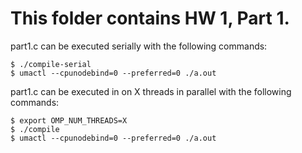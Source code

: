 # This folder contains HW 1, Part 1.

part1.c can be executed serially with the following commands:

```
$ ./compile-serial
$ umactl --cpunodebind=0 --preferred=0 ./a.out
```

part1.c can be executed in on X threads in parallel with the following commands:

```
$ export OMP_NUM_THREADS=X
$ ./compile
$ umactl --cpunodebind=0 --preferred=0 ./a.out
```
